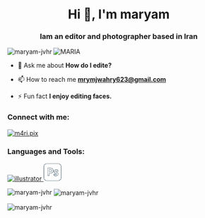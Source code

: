 <h1 align="center">Hi 👋, I'm maryam</h1>
<h3 align="center">Iam an editor and photographer based in Iran</h3>

<img align="right" alt="MARIA" width = "400" src=https://www.icegif.com/wp-content/uploads/2023/05/icegif-561.gif>
 
<p align="left"> <img src="https://komarev.com/ghpvc/?username=maryam-jvhr&label=Profile%20views&color=0e75b6&style=flat" alt="maryam-jvhr" /> </p>

- 💬 Ask me about **How do I edite?**

- 📫 How to reach me **mrymjwahry623@gmail.com**

- ⚡ Fun fact **I enjoy editing faces.**

<h3 align="left">Connect with me:</h3>
<p align="left">
<a href="https://instagram.com/m4ri.pix" target="blank"><img align="center" src="https://raw.githubusercontent.com/rahuldkjain/github-profile-readme-generator/master/src/images/icons/Social/instagram.svg" alt="m4ri.pix" height="30" width="40" /></a>
</p>

<h3 align="left">Languages and Tools:</h3>
<p align="left"> <a href="https://www.adobe.com/in/products/illustrator.html" target="_blank" rel="noreferrer"> <img src="https://www.vectorlogo.zone/logos/adobe_illustrator/adobe_illustrator-icon.svg" alt="illustrator" width="40" height="40"/> </a> <a href="https://www.photoshop.com/en" target="_blank" rel="noreferrer"> <img src="https://raw.githubusercontent.com/devicons/devicon/master/icons/photoshop/photoshop-line.svg" alt="photoshop" width="40" height="40"/> </a> </p>

<p><img align="left" src="https://github-readme-stats.vercel.app/api/top-langs?username=maryam-jvhr&show_icons=true&locale=en&layout=compact" alt="maryam-jvhr" /></p>

<p>&nbsp;<img align="center" src="https://github-readme-stats.vercel.app/api?username=maryam-jvhr&show_icons=true&locale=en" alt="maryam-jvhr" /></p>

<p><img align="center" src="https://github-readme-streak-stats.herokuapp.com/?user=maryam-jvhr&" alt="maryam-jvhr" /></p>

